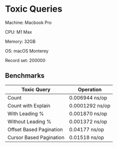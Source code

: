 # Toxic Queries

<p>Machine: Macbook Pro</p>
<p>CPU: M1 Max</p>
<p>Memory: 32GB</p>
<p>OS: macOS Monterey</p>
<p>Record set: 200000</p>

## Benchmarks

| Toxic Query             | Operation       |
| ----------------------- | --------------- |
| Count                   | 0.006944 ns/op  |
| Count with Explain      | 0.0001292 ns/op |
| With Leading %          | 0.001870 ns/op  |
| Without Leading %       | 0.001372 ns/op  |
| Offset Based Pagination | 0.04177 ns/op   |
| Cursor Based Pagination | 0.01518 ns/op   |
